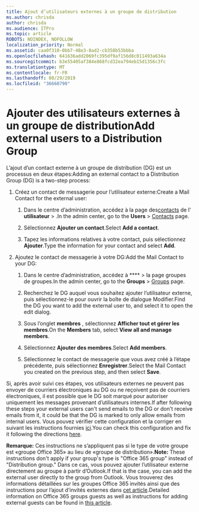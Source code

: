 ```yaml
---
title: Ajout d’utilisateurs externes à un groupe de distribution
ms.author: chrisda
author: chrisda
ms.audience: ITPro
ms.topic: article
ROBOTS: NOINDEX, NOFOLLOW
localization_priority: Normal
ms.assetid: caa0f310-0bb7-48e3-8ad2-cb358b53bbba
ms.openlocfilehash: 641636add2069fc395df9af156d8c011493a634a
ms.sourcegitcommit: b3e55405af384e868fcd32ea794eb15d1356c3fc
ms.translationtype: MT
ms.contentlocale: fr-FR
ms.lasthandoff: 08/29/2019
ms.locfileid: "36660790"
---
```

# <a name="add-external-users-to-a-distribution-group"></a><span data-ttu-id="d70e3-102">Ajouter des utilisateurs externes à un groupe de distribution</span><span class="sxs-lookup"><span data-stu-id="d70e3-102">Add external users to a Distribution Group</span></span>

<span data-ttu-id="d70e3-103">L’ajout d’un contact externe à un groupe de distribution (DG) est un processus en deux étapes:</span><span class="sxs-lookup"><span data-stu-id="d70e3-103">Adding an external contact to a Distribution Group (DG) is a two-step process:</span></span>
  
1. <span data-ttu-id="d70e3-104">Créez un contact de messagerie pour l’utilisateur externe:</span><span class="sxs-lookup"><span data-stu-id="d70e3-104">Create a Mail Contact for the external user:</span></span>
    
    1. <span data-ttu-id="d70e3-105">Dans le centre d’administration, accédez à la page des[contacts](https://admin.microsoft.com/adminportal/home#/Contact) de l' **utilisateur** > .</span><span class="sxs-lookup"><span data-stu-id="d70e3-105">In the admin center, go to the **Users** > [Contacts](https://admin.microsoft.com/adminportal/home#/Contact) page.</span></span> 
    
    2. <span data-ttu-id="d70e3-106">Sélectionnez **Ajouter un contact**.</span><span class="sxs-lookup"><span data-stu-id="d70e3-106">Select **Add a contact**.</span></span>
    
    3. <span data-ttu-id="d70e3-107">Tapez les informations relatives à votre contact, puis sélectionnez **Ajouter**.</span><span class="sxs-lookup"><span data-stu-id="d70e3-107">Type the information for your contact and select **Add**.</span></span>
    
2. <span data-ttu-id="d70e3-108">Ajoutez le contact de messagerie à votre DG:</span><span class="sxs-lookup"><span data-stu-id="d70e3-108">Add the Mail Contact to your DG:</span></span>
    
    1. <span data-ttu-id="d70e3-109">Dans le centre d’administration, accédez à \*\*\*\* > [](https://admin.microsoft.com/adminportal/home#/groups) la page groupes de groupes.</span><span class="sxs-lookup"><span data-stu-id="d70e3-109">In the admin center, go to the **Groups** > [Groups](https://admin.microsoft.com/adminportal/home#/groups) page.</span></span> 
    
    2. <span data-ttu-id="d70e3-110">Recherchez le DG auquel vous souhaitez ajouter l’utilisateur externe, puis sélectionnez-le pour ouvrir la boîte de dialogue Modifier.</span><span class="sxs-lookup"><span data-stu-id="d70e3-110">Find the DG you want to add the external user to, and select it to open the edit dialog.</span></span>
    
    3. <span data-ttu-id="d70e3-111">Sous l’onglet **membres** , sélectionnez **Afficher tout et gérer les membres**.</span><span class="sxs-lookup"><span data-stu-id="d70e3-111">On the **Members** tab, select **View all and manage members**.</span></span> 
    
    4. <span data-ttu-id="d70e3-112">Sélectionnez **Ajouter des membres**.</span><span class="sxs-lookup"><span data-stu-id="d70e3-112">Select **Add members**.</span></span>
    
    5. <span data-ttu-id="d70e3-113">Sélectionnez le contact de messagerie que vous avez créé à l’étape précédente, puis sélectionnez **Enregistrer**.</span><span class="sxs-lookup"><span data-stu-id="d70e3-113">Select the Mail Contact you created on the previous step, and then select **Save**.</span></span>
    
<span data-ttu-id="d70e3-114">Si, après avoir suivi ces étapes, vos utilisateurs externes ne peuvent pas envoyer de courriers électroniques au DG ou ne reçoivent pas de courriers électroniques, il est possible que le DG soit marqué pour autoriser uniquement les messages provenant d’utilisateurs internes.</span><span class="sxs-lookup"><span data-stu-id="d70e3-114">If after following these steps your external users can't send emails to the DG or don't receive emails from it, it could be that the DG is marked to only allow emails from internal users.</span></span> <span data-ttu-id="d70e3-115">Vous pouvez vérifier cette configuration et la corriger en suivant les instructions fournies [ici](https://support.office.com/article/Fix-email-delivery-issues-for-error-code-5-7-133-in-Office-365-991abc19-7756-438f-abcb-39f69b80f284.aspx).</span><span class="sxs-lookup"><span data-stu-id="d70e3-115">You can check this configuration and fix it following the directions [here](https://support.office.com/article/Fix-email-delivery-issues-for-error-code-5-7-133-in-Office-365-991abc19-7756-438f-abcb-39f69b80f284.aspx).</span></span>
  
 <span data-ttu-id="d70e3-116">**Remarque:** Ces instructions ne s’appliquent pas si le type de votre groupe est «groupe Office 365» au lieu de «groupe de distribution».</span><span class="sxs-lookup"><span data-stu-id="d70e3-116">**Note:** These instructions don't apply if your group's type is "Office 365 group" instead of "Distribution group."</span></span> <span data-ttu-id="d70e3-117">Dans ce cas, vous pouvez ajouter l’utilisateur externe directement au groupe à partir d’Outlook.</span><span class="sxs-lookup"><span data-stu-id="d70e3-117">If that is the case, you can add the external user directly to the group from Outlook.</span></span> <span data-ttu-id="d70e3-118">Vous trouverez des informations détaillées sur les groupes Office 365 invités ainsi que des instructions pour l’ajout d’invités externes dans [cet article](https://support.office.com/article/Guest-access-in-Office-365-Groups-bfc7a840-868f-4fd6-a390-f347bf51aff6.aspx).</span><span class="sxs-lookup"><span data-stu-id="d70e3-118">Detailed information on Office 365 groups guests as well as instructions for adding external guests can be found in [this article](https://support.office.com/article/Guest-access-in-Office-365-Groups-bfc7a840-868f-4fd6-a390-f347bf51aff6.aspx).</span></span>
  
